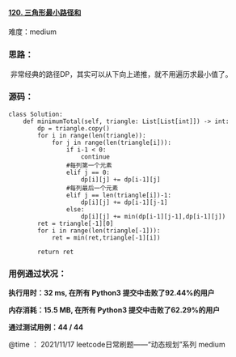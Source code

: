 #### [120. 三角形最小路径和](https://leetcode-cn.com/problems/triangle/)

难度：medium

### **思路：**

​			非常经典的路径DP，其实可以从下向上递推，就不用遍历求最小值了。

### **源码：**

```
class Solution:
    def minimumTotal(self, triangle: List[List[int]]) -> int:
        dp = triangle.copy()
        for i in range(len(triangle)):
            for j in range(len(triangle[i])):
                if i-1 < 0:
                    continue
                #每列第一个元素
                elif j == 0:
                    dp[i][j] += dp[i-1][j]
                #每列最后一个元素
                elif j == len(triangle[i])-1:
                    dp[i][j] += dp[i-1][j-1]
                else:
                    dp[i][j] += min(dp[i-1][j-1],dp[i-1][j])
        ret = triangle[-1][0]
        for i in range(len(triangle[-1])):
            ret = min(ret,triangle[-1][i])

        return ret

```



### **用例通过状况：**

**执行用时：32 ms, 在所有 Python3 提交中击败了92.44%的用户**

**内存消耗：15.5 MB, 在所有 Python3 提交中击败了62.29%的用户**

**通过测试用例：44 / 44**



@time ： 2021/11/17  leetcode日常刷题——“动态规划”系列  medium

